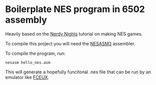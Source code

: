 # Boilerplate NES program in 6502 assembly

Heavily based on the [Nerdy Nights](https://nerdy-nights.nes.science/#main_tutorial-0)
tutorial on making NES games.

To compile this project you will need the [NESASM3](https://github.com/camsaul/nesasm) assembler.

To compile the program, run:

    nesasm hello_nes.asm

This will generate a hopefully funcitonal .nes file that can be run by an emulator like [FCEUX](https://github.com/TASEmulators/fceux).
